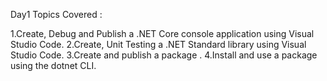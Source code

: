Day1 Topics Covered :

1.Create, Debug and Publish a .NET Core console application using Visual Studio Code.
2.Create, Unit Testing a .NET Standard library using Visual Studio Code.
3.Create and publish a package .
4.Install and use a package using the dotnet CLI.